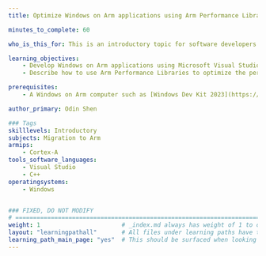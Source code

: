 ```yaml
---
title: Optimize Windows on Arm applications using Arm Performance Libraries.

minutes_to_complete: 60

who_is_this_for: This is an introductory topic for software developers who want to learn how to optimize Windows application performance on Arm devices.

learning_objectives: 
    - Develop Windows on Arm applications using Microsoft Visual Studio.
    - Describe how to use Arm Performance Libraries to optimize the performance.

prerequisites:
    - A Windows on Arm computer such as [Windows Dev Kit 2023](https://learn.microsoft.com/en-us/windows/arm/dev-kit) or Lenovo Thinkpad X13s running Windows 11.

author_primary: Odin Shen

### Tags
skilllevels: Introductory
subjects: Migration to Arm
armips:
    - Cortex-A
tools_software_languages:
    - Visual Studio
    - C++
operatingsystems:
    - Windows


### FIXED, DO NOT MODIFY
# ================================================================================
weight: 1                       # _index.md always has weight of 1 to order correctly
layout: "learningpathall"       # All files under learning paths have this same wrapper
learning_path_main_page: "yes"  # This should be surfaced when looking for related content. Only set for _index.md of learning path content.
---
```

